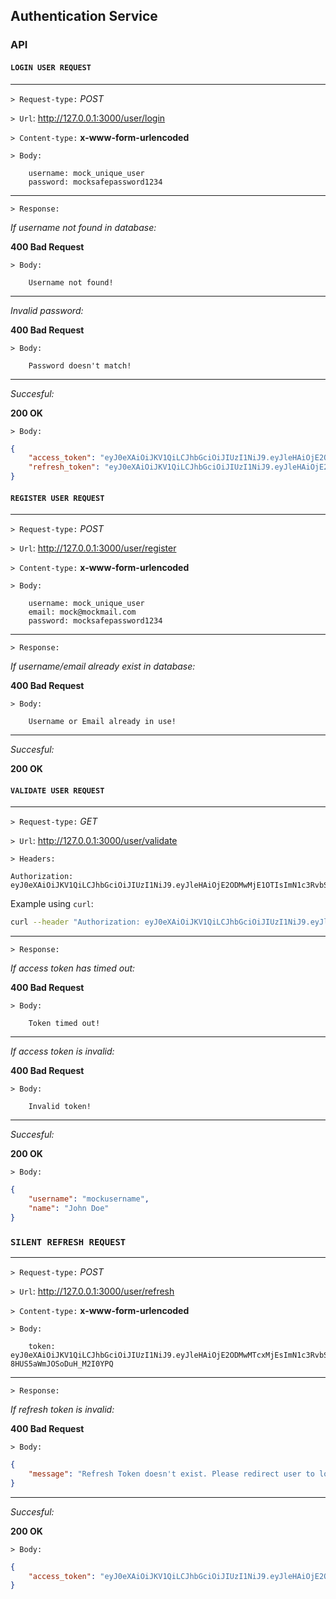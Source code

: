 ## Authentication Service

###  __API__

#### `LOGIN USER REQUEST`
---
`> Request-type:` _POST_

`> Url`: http://127.0.0.1:3000/user/login

`> Content-type:` __x-www-form-urlencoded__

`> Body:`
```
    username: mock_unique_user 
    password: mocksafepassword1234
```
---
`> Response:`

_If username not found in database:_

__400 Bad Request__

`> Body:`
```
    Username not found!
```
----
_Invalid password:_

__400 Bad Request__

`> Body:`
```
    Password doesn't match!
```
---
_Succesful:_

__200 OK__

`> Body:`
```json
{
    "access_token": "eyJ0eXAiOiJKV1QiLCJhbGciOiJIUzI1NiJ9.eyJleHAiOjE2ODMwMjE1OTIsImN1c3RvbSI6eyJ1c2VybmFtZSI6Im5vdHNvZmluYWxib3NzIiwibmFtZSI6IkZpbmFsIEJvc3MifX0.V4GK6d7HOYoSRvmlehPzH3LFcINXiErEWMLnVzlFO1Q",
    "refresh_token": "eyJ0eXAiOiJKV1QiLCJhbGciOiJIUzI1NiJ9.eyJleHAiOjE2ODM2MjE1NDIsImlkIjp7InVzZXJuYW1lIjoibm90c29maW5hbGJvc3MifX0.k0sP42jdMXCLlOIGHhoTlq-E7MMHAUSfi1U-ETw5zGs"
}
```

#### `REGISTER USER REQUEST`
---
`> Request-type:` _POST_

`> Url`: http://127.0.0.1:3000/user/register

`> Content-type:` __x-www-form-urlencoded__

`> Body:`
```
    username: mock_unique_user
    email: mock@mockmail.com
    password: mocksafepassword1234
```

---
`> Response:`

_If username/email already exist in database:_

__400 Bad Request__

`> Body:`
```
    Username or Email already in use!
```

----

_Succesful:_

__200 OK__

#### `VALIDATE USER REQUEST`
---
`> Request-type:` _GET_

`> Url`: http://127.0.0.1:3000/user/validate

`> Headers:`
```
Authorization: eyJ0eXAiOiJKV1QiLCJhbGciOiJIUzI1NiJ9.eyJleHAiOjE2ODMwMjE1OTIsImN1c3RvbSI6eyJ1c2VybmFtZSI6Im5vdHNvZmluYWxib3NzIiwibmFtZSI6IkZpbmFsIEJvc3MifX0.V4GK6d7HOYoSRvmlehPzH3LFcINXiErEWMLnVzlFO1Q
```

Example using `curl`:
```bash
curl --header "Authorization: eyJ0eXAiOiJKV1QiLCJhbGciOiJIUzI1NiJ9.eyJleHAiOjE2ODMwMTcxMjEsImN1c3RvbSI6eyJ1c2VybmFtZSI6Im5vdHNvZmluYWxib3NzIiwibmFtZSI6IkZpbmFsIEJvc3MifX0.4o7jVms9HzEUqwtF9FC-8HUS5aWmJOSoDuH_M2I0YPQ" -X GET http://127.0.0.1:3000/user/validate
```
---
`> Response:`

_If access token has timed out:_

__400 Bad Request__

`> Body:`
```
    Token timed out!
```

----
_If access token is invalid:_

__400 Bad Request__

`> Body:`
```
    Invalid token!
```

----
_Succesful:_

__200 OK__

`> Body:`
```json
{
    "username": "mockusername",
    "name": "John Doe"
}
```
### `SILENT REFRESH REQUEST`
---
`> Request-type:` _POST_

`> Url`: http://127.0.0.1:3000/user/refresh

`> Content-type:` __x-www-form-urlencoded__

`> Body:`
```
    token: eyJ0eXAiOiJKV1QiLCJhbGciOiJIUzI1NiJ9.eyJleHAiOjE2ODMwMTcxMjEsImN1c3RvbSI6eyJ1c2VybmFtZSI6Im5vdHNvZmluYWxib3NzIiwibmFtZSI6IkZpbmFsIEJvc3MifX0.4o7jVms9HzEUqwtF9FC-8HUS5aWmJOSoDuH_M2I0YPQ
```
---
`> Response:`

_If refresh token is invalid:_

__400 Bad Request__

`> Body:`
```json
{
    "message": "Refresh Token doesn't exist. Please redirect user to login."
}
```

----
_Succesful:_

__200 OK__

`> Body:`
```json
{
    "access_token": "eyJ0eXAiOiJKV1QiLCJhbGciOiJIUzI1NiJ9.eyJleHAiOjE2ODMwMjI5NDMsImN1c3RvbSI6eyJ1c2VybmFtZSI6Im5vdHNvZmluYWxib3NzIiwibmFtZSI6IkZpbmFsIEJvc3MifX0.TPI7JBS9YMdFrpMHPJ_D0abrpKLDYtcLF1ImBNygoHo"
}
```
